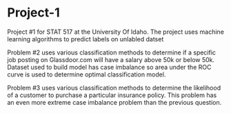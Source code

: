 # Project-1
Project #1 for STAT 517 at the University Of Idaho. The project uses machine learning algorithms to predict labels on unlabled datset

Problem #2 uses various classification methods to determine if a specific job posting on Glassdoor.com will have a salary above 50k or below 50k. Dataset used to build model has case imbalance so area under the ROC curve is used to determine optimal classification model. 

Problem #3 uses various classification methods to determine the likelihood of a customer to purchase a particular insurance policy. This problem has an even more extreme case imbalance problem than the previous question. 
